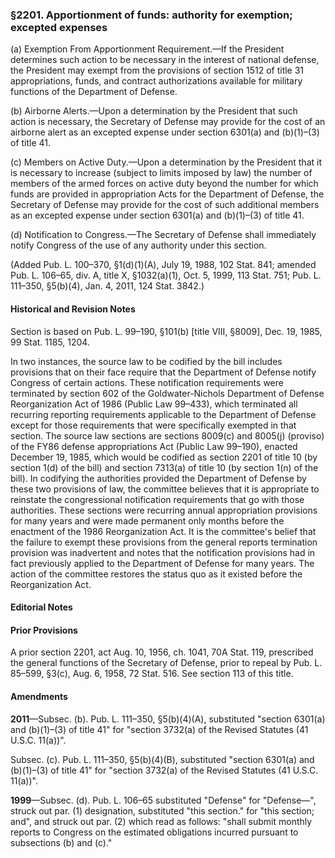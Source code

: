 ### §2201. Apportionment of funds: authority for exemption; excepted expenses ###

(a) Exemption From Apportionment Requirement.—If the President determines such action to be necessary in the interest of national defense, the President may exempt from the provisions of section 1512 of title 31 appropriations, funds, and contract authorizations available for military functions of the Department of Defense.

(b) Airborne Alerts.—Upon a determination by the President that such action is necessary, the Secretary of Defense may provide for the cost of an airborne alert as an excepted expense under section 6301(a) and (b)(1)–(3) of title 41.

(c) Members on Active Duty.—Upon a determination by the President that it is necessary to increase (subject to limits imposed by law) the number of members of the armed forces on active duty beyond the number for which funds are provided in appropriation Acts for the Department of Defense, the Secretary of Defense may provide for the cost of such additional members as an excepted expense under section 6301(a) and (b)(1)–(3) of title 41.

(d) Notification to Congress.—The Secretary of Defense shall immediately notify Congress of the use of any authority under this section.

(Added Pub. L. 100–370, §1(d)(1)(A), July 19, 1988, 102 Stat. 841; amended Pub. L. 106–65, div. A, title X, §1032(a)(1), Oct. 5, 1999, 113 Stat. 751; Pub. L. 111–350, §5(b)(4), Jan. 4, 2011, 124 Stat. 3842.)

#### Historical and Revision Notes ####

Section is based on Pub. L. 99–190, §101(b) [title VIII, §8009], Dec. 19, 1985, 99 Stat. 1185, 1204.

In two instances, the source law to be codified by the bill includes provisions that on their face require that the Department of Defense notify Congress of certain actions. These notification requirements were terminated by section 602 of the Goldwater-Nichols Department of Defense Reorganization Act of 1986 (Public Law 99–433), which terminated all recurring reporting requirements applicable to the Department of Defense except for those requirements that were specifically exempted in that section. The source law sections are sections 8009(c) and 8005(j) (proviso) of the FY86 defense appropriations Act (Public Law 99–190), enacted December 19, 1985, which would be codified as section 2201 of title 10 (by section 1(d) of the bill) and section 7313(a) of title 10 (by section 1(n) of the bill). In codifying the authorities provided the Department of Defense by these two provisions of law, the committee believes that it is appropriate to reinstate the congressional notification requirements that go with those authorities. These sections were recurring annual appropriation provisions for many years and were made permanent only months before the enactment of the 1986 Reorganization Act. It is the committee's belief that the failure to exempt these provisions from the general reports termination provision was inadvertent and notes that the notification provisions had in fact previously applied to the Department of Defense for many years. The action of the committee restores the status quo as it existed before the Reorganization Act.

#### **Editorial Notes** ####

#### Prior Provisions ####

A prior section 2201, act Aug. 10, 1956, ch. 1041, 70A Stat. 119, prescribed the general functions of the Secretary of Defense, prior to repeal by Pub. L. 85–599, §3(c), Aug. 6, 1958, 72 Stat. 516. See section 113 of this title.

#### Amendments ####

**2011**—Subsec. (b). Pub. L. 111–350, §5(b)(4)(A), substituted "section 6301(a) and (b)(1)–(3) of title 41" for "section 3732(a) of the Revised Statutes (41 U.S.C. 11(a))".

Subsec. (c). Pub. L. 111–350, §5(b)(4)(B), substituted "section 6301(a) and (b)(1)–(3) of title 41" for "section 3732(a) of the Revised Statutes (41 U.S.C. 11(a))".

**1999**—Subsec. (d). Pub. L. 106–65 substituted "Defense" for "Defense—", struck out par. (1) designation, substituted "this section." for "this section; and", and struck out par. (2) which read as follows: "shall submit monthly reports to Congress on the estimated obligations incurred pursuant to subsections (b) and (c)."